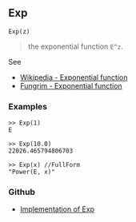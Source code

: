 ## Exp

```
Exp(z)
```

> the exponential function `E^z`.
 
See
* [Wikipedia - Exponential function](https://en.wikipedia.org/wiki/Exponential_function)
* [Fungrim - Exponential function](http://fungrim.org/topic/Exponential_function/)


### Examples
```
>> Exp(1)   
E   
 
>> Exp(10.0)   
22026.465794806703
 
>> Exp(x) //FullForm   
"Power(E, x)"  
```

### Github

* [Implementation of Exp](https://github.com/axkr/symja_android_library/blob/master/symja_android_library/matheclipse-core/src/main/java/org/matheclipse/core/builtin/ExpTrigsFunctions.java#L2099) 
